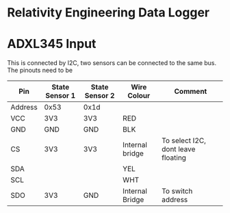 # Relativity Engineering Data Logger

# ADXL345 Input
This is connected by I2C, two sensors can be connected to the same bus.
The pinouts need to be

| Pin | State Sensor 1| State Sensor 2 | Wire Colour| Comment|
| --------------- | --------------- | ------------ |------------|--------------------|
|Address |0x53|0x1d|||
| VCC | 3V3 | 3V3 |RED||
| GND | GND | GND |BLK||
|CS|3V3|3V3| Internal bridge | To select I2C, dont leave floating|
|SDA|||YEL||
|SCL|||WHT||
|SDO|3V3|GND|Internal Bridge|To switch address|


